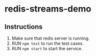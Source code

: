 # redis-streams-demo

## Instructions
1. Make sure that redis server is running.
2. RUN `npm test` to run the test cases.
3. RUN `npm start` to start the service.
